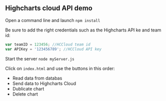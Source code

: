 ## Highcharts cloud API demo
Open a command line and launch ``npm install``

Be sure to add the right credentials such as the Highcharts API ke and team id:
```javascript
var teamID = 123456; //HCCloud team id
var APIKey = '123456789'; //HCCloud API key 
```

Start the server ``node myServer.js``

Click on ``index.html`` and use the buttons in this order:
- Read data from databas
- Send data to Highcharts Cloud
- Dublicate chart
- Delete chart
